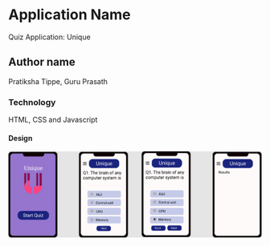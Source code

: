 # Application Name
Quiz Application: Unique
## Author name
Pratiksha Tippe, Guru Prasath
### Technology
HTML, CSS and Javascript
#### Design
![sceenshot](Quiz.png)
